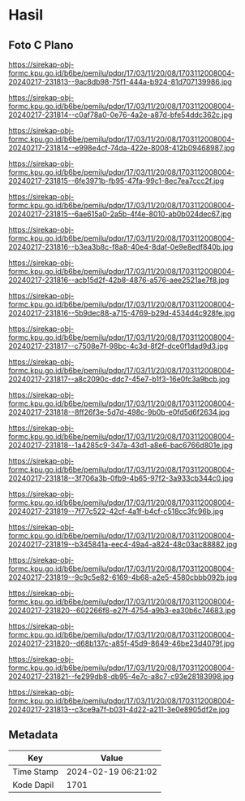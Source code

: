 # Hasil

## Foto C Plano

https://sirekap-obj-formc.kpu.go.id/b6be/pemilu/pdpr/17/03/11/20/08/1703112008004-20240217-231813--9ac8db98-75f1-444a-b924-81d707139986.jpg

https://sirekap-obj-formc.kpu.go.id/b6be/pemilu/pdpr/17/03/11/20/08/1703112008004-20240217-231814--c0af78a0-0e76-4a2e-a87d-bfe54ddc362c.jpg

https://sirekap-obj-formc.kpu.go.id/b6be/pemilu/pdpr/17/03/11/20/08/1703112008004-20240217-231814--e998e4cf-74da-422e-8008-412b09468987.jpg

https://sirekap-obj-formc.kpu.go.id/b6be/pemilu/pdpr/17/03/11/20/08/1703112008004-20240217-231815--6fe3971b-fb95-47fa-99c1-8ec7ea7ccc2f.jpg

https://sirekap-obj-formc.kpu.go.id/b6be/pemilu/pdpr/17/03/11/20/08/1703112008004-20240217-231815--6ae615a0-2a5b-4f4e-8010-ab0b024dec67.jpg

https://sirekap-obj-formc.kpu.go.id/b6be/pemilu/pdpr/17/03/11/20/08/1703112008004-20240217-231816--b3ea3b8c-f8a8-40e4-8daf-0e9e8edf840b.jpg

https://sirekap-obj-formc.kpu.go.id/b6be/pemilu/pdpr/17/03/11/20/08/1703112008004-20240217-231816--acb15d2f-42b8-4876-a576-aee2521ae7f8.jpg

https://sirekap-obj-formc.kpu.go.id/b6be/pemilu/pdpr/17/03/11/20/08/1703112008004-20240217-231816--5b9dec88-a715-4769-b29d-4534d4c928fe.jpg

https://sirekap-obj-formc.kpu.go.id/b6be/pemilu/pdpr/17/03/11/20/08/1703112008004-20240217-231817--c7508e7f-98bc-4c3d-8f2f-dce0f1dad9d3.jpg

https://sirekap-obj-formc.kpu.go.id/b6be/pemilu/pdpr/17/03/11/20/08/1703112008004-20240217-231817--a8c2090c-ddc7-45e7-b1f3-16e0fc3a9bcb.jpg

https://sirekap-obj-formc.kpu.go.id/b6be/pemilu/pdpr/17/03/11/20/08/1703112008004-20240217-231818--8ff26f3e-5d7d-498c-9b0b-e0fd5d6f2634.jpg

https://sirekap-obj-formc.kpu.go.id/b6be/pemilu/pdpr/17/03/11/20/08/1703112008004-20240217-231818--1a4285c9-347a-43d1-a8e6-bac6766d801e.jpg

https://sirekap-obj-formc.kpu.go.id/b6be/pemilu/pdpr/17/03/11/20/08/1703112008004-20240217-231818--3f706a3b-0fb9-4b65-97f2-3a933cb344c0.jpg

https://sirekap-obj-formc.kpu.go.id/b6be/pemilu/pdpr/17/03/11/20/08/1703112008004-20240217-231819--7f77c522-42cf-4a1f-b4cf-c518cc3fc96b.jpg

https://sirekap-obj-formc.kpu.go.id/b6be/pemilu/pdpr/17/03/11/20/08/1703112008004-20240217-231819--b345841a-eec4-49a4-a824-48c03ac88882.jpg

https://sirekap-obj-formc.kpu.go.id/b6be/pemilu/pdpr/17/03/11/20/08/1703112008004-20240217-231819--9c9c5e82-6169-4b68-a2e5-4580cbbb092b.jpg

https://sirekap-obj-formc.kpu.go.id/b6be/pemilu/pdpr/17/03/11/20/08/1703112008004-20240217-231820--602266f8-e27f-4754-a9b3-ea30b6c74683.jpg

https://sirekap-obj-formc.kpu.go.id/b6be/pemilu/pdpr/17/03/11/20/08/1703112008004-20240217-231820--d68b137c-a85f-45d9-8649-46be23d4079f.jpg

https://sirekap-obj-formc.kpu.go.id/b6be/pemilu/pdpr/17/03/11/20/08/1703112008004-20240217-231821--fe299db8-db95-4e7c-a8c7-c93e28183998.jpg

https://sirekap-obj-formc.kpu.go.id/b6be/pemilu/pdpr/17/03/11/20/08/1703112008004-20240217-231813--c3ce9a7f-b031-4d22-a211-3e0e8905df2e.jpg


## Metadata

| Key        | Value               |
| ---------- | ------------------- |
| Time Stamp | 2024-02-19 06:21:02 |
| Kode Dapil | 1701                |



